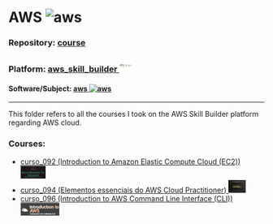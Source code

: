 # AWS   <img src="https://cdn.jsdelivr.net/gh/devicons/devicon/icons/amazonwebservices/amazonwebservices-original.svg" alt="aws" width="auto" height="45">

### Repository: [course](../../)
### Platform: <a href="../">aws_skill_builder   <img src="https://github.com/PedroHeeger/main/blob/main/0-aux/logos/plataforma/aws_skill_builder.png" alt="aws_skill_builder" width="auto" height="25"></a>
#### Software/Subject: <a href="./">aws   <img src="https://cdn.jsdelivr.net/gh/devicons/devicon/icons/amazonwebservices/amazonwebservices-original.svg" alt="aws" width="auto" height="25"></a>

---

This folder refers to all the courses I took on the AWS Skill Builder platform regarding AWS cloud.

### Courses:
- <a href="./curso_092">curso_092 (Introduction to Amazon Elastic Compute Cloud (EC2))   <img src="./curso_092/0-aux/logo_course.png" alt="curso_092" width="auto" height="25"></a>
- <a href="./curso_094">curso_094 (Elementos essenciais do AWS Cloud Practitioner)   <img src="./curso_094/0-aux/logo_course.png" alt="curso_094" width="auto" height="25"></a>
- <a href="./curso_096">curso_096 (Introduction to AWS Command Line Interface (CLI))   <img src="./curso_096/0-aux/logo_course.png" alt="curso_096" width="auto" height="25"></a>